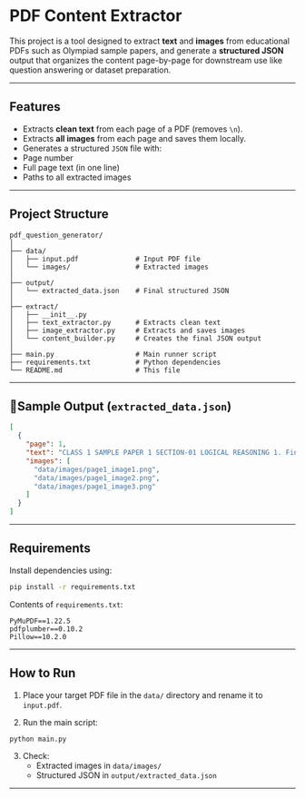 # PDF Content Extractor 

This project is a tool designed to extract **text** and **images** from educational PDFs such as Olympiad sample papers, and generate a **structured JSON** output that organizes the content page-by-page for downstream use like question answering or dataset preparation.

---

##  Features

-  Extracts **clean text** from each page of a PDF (removes `\n`).
-  Extracts **all images** from each page and saves them locally.
-  Generates a structured `JSON` file with:
  - Page number
  - Full page text (in one line)
  - Paths to all extracted images

---

##  Project Structure

```
pdf_question_generator/
│
├── data/
│   ├── input.pdf              # Input PDF file
│   └── images/                # Extracted images
│
├── output/
│   └── extracted_data.json    # Final structured JSON
│
├── extract/
│   ├── __init__.py
│   ├── text_extractor.py      # Extracts clean text
│   ├── image_extractor.py     # Extracts and saves images
│   └── content_builder.py     # Creates the final JSON output
│
├── main.py                    # Main runner script
├── requirements.txt           # Python dependencies
└── README.md                  # This file
```

---

## 🧪Sample Output (`extracted_data.json`)

```json
[
  {
    "page": 1,
    "text": "CLASS 1 SAMPLE PAPER 1 SECTION-01 LOGICAL REASONING 1. Find the next figures in the figure pattern given below. [A] [B] [C] [D] Ans. [D] 2. Complete the number pattern. [A] [B] 1",
    "images": [
      "data/images/page1_image1.png",
      "data/images/page1_image2.png",
      "data/images/page1_image3.png"
    ]
  }
]
```

---

##  Requirements

Install dependencies using:

```bash
pip install -r requirements.txt
```

Contents of `requirements.txt`:

```
PyMuPDF==1.22.5
pdfplumber==0.10.2
Pillow==10.2.0
```

---

##  How to Run

1. Place your target PDF file in the `data/` directory and rename it to `input.pdf`.

2. Run the main script:

```bash
python main.py
```

3. Check:
   - Extracted images in `data/images/`
   - Structured JSON in `output/extracted_data.json`

---

